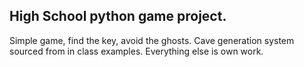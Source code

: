 ## High School python game project.

 Simple game, find the key, avoid the ghosts. 
 Cave generation system sourced from in class examples.
 Everything else is own work.

